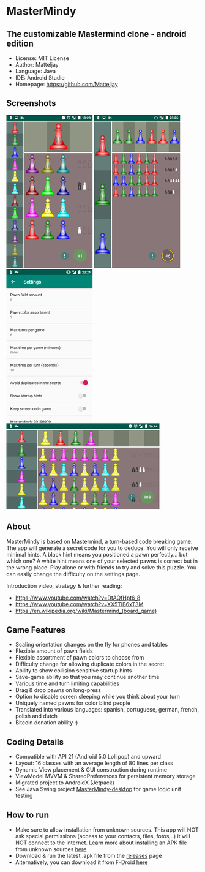 # MasterMindy
## The customizable Mastermind clone - android edition

- License: MIT License
- Author: Matteljay
- Language: Java
- IDE: Android Studio
- Homepage: https://github.com/Matteljay


## Screenshots

![](https://github.com/Matteljay/mastermindy-android/blob/master/fastlane/metadata/android/en-US/images/phoneScreenshots/1.png)
![](https://github.com/Matteljay/mastermindy-android/blob/master/fastlane/metadata/android/en-US/images/phoneScreenshots/2.png)
![](https://github.com/Matteljay/mastermindy-android/blob/master/fastlane/metadata/android/en-US/images/phoneScreenshots/3.png)
![](https://github.com/Matteljay/mastermindy-android/blob/master/fastlane/metadata/android/en-US/images/phoneScreenshots/4.png)


## About

MasterMindy is based on Mastermind, a turn-based code breaking game. The app will generate a secret code for you to deduce.
You will only receive minimal hints. A black hint means you positioned a pawn perfectly... but which one? A white hint
means one of your selected pawns is correct but in the wrong place. Play alone or with friends to try and solve this puzzle.
You can easily change the difficulty on the settings page.


Introduction video, strategy & further reading:
- <https://www.youtube.com/watch?v=DtAQfHpt6_8>
- <https://www.youtube.com/watch?v=XX5TlB6xT3M>
- <https://en.wikipedia.org/wiki/Mastermind_(board_game)>


## Game Features

- Scaling orientation changes on the fly for phones and tables
- Flexible amount of pawn fields
- Flexible assortment of pawn colors to choose from
- Difficulty change for allowing duplicate colors in the secret
- Ability to show collision sensitive startup hints
- Save-game ability so that you may continue another time
- Various time and turn limiting capabilities
- Drag & drop pawns on long-press
- Option to disable screen sleeping while you think about your turn
- Uniquely named pawns for color blind people 
- Translated into various languages: spanish, portuguese, german, french, polish and dutch
- Bitcoin donation ability :)


## Coding Details

- Compatible with API 21 (Android 5.0 Lollipop) and upward
- Layout: 16 classes with an average length of 80 lines per class
- Dynamic View placement & GUI construction during runtime
- ViewModel MVVM & SharedPreferences for persistent memory storage
- Migrated project to AndroidX (Jetpack)
- See Java Swing project [MasterMindy-desktop](https://github.com/Matteljay/mastermindy-desktop) for game logic unit testing


## How to run

- Make sure to allow installation from unknown sources. This app will NOT ask special permissions (access to your contacts, files, fotos,..)
it will NOT connect to the internet. Learn more about installing an APK file from unknown sources [here](https://www.androidcentral.com/unknown-sources)
- Download & run the latest .apk file from the [releases](https://github.com/Matteljay/mastermindy-android/releases) page
- Alternatively, you can download it from F-Droid [here](https://f-droid.org/packages/eth.matteljay.mastermindy/)

